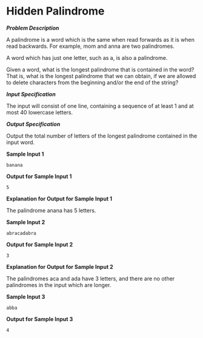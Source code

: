 # Hidden Palindrome
***Problem Description***

A palindrome is a word which is the same when read forwards as it is when read backwards. For
example, mom and anna are two palindromes.

A word which has just one letter, such as a, is also a palindrome.

Given a word, what is the longest palindrome that is contained in the word? That is, what is the
longest palindrome that we can obtain, if we are allowed to delete characters from the beginning
and/or the end of the string?

***Input Specification***

The input will consist of one line, containing a sequence of at least 1 and at most 40 lowercase
letters.

***Output Specification***

Output the total number of letters of the longest palindrome contained in the input word.

**Sample Input 1**

```
banana
```

**Output for Sample Input 1**

```
5
```

**Explanation for Output for Sample Input 1**

The palindrome anana has 5 letters.

**Sample Input 2**

```abracadabra```

**Output for Sample Input 2**

```3```

**Explanation for Output for Sample Input 2**

The palindromes aca and ada have 3 letters, and there are no other palindromes in the input
which are longer.

**Sample Input 3**

```abba```

**Output for Sample Input 3**

```4```